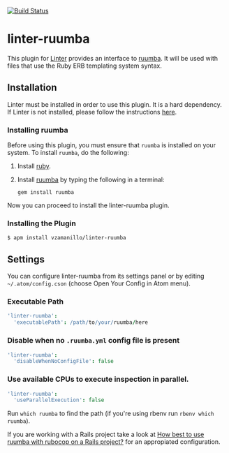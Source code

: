 [![Build Status](https://travis-ci.org/vzamanillo/linter-ruumba.svg?branch=master)](https://travis-ci.org/vzamanillo/linter-ruumba)

# linter-ruumba

This plugin for [Linter](https://github.com/AtomLinter/Linter) provides an
interface to [ruumba](https://github.com/ericqweinstein/ruumba). It will be used with
files that use the Ruby ERB templating system syntax.

## Installation

Linter must be installed in order to use this plugin. It is a hard dependency.
If Linter is not installed, please follow the instructions
[here](https://github.com/AtomLinter/Linter).

### Installing ruumba

Before using this plugin, you must ensure that `ruumba` is installed on your
system. To install `ruumba`, do the following:

1.  Install [ruby](https://www.ruby-lang.org/).

2.  Install [ruumba](https://github.com/ericqweinstein/ruumba) by typing the following
    in a terminal:

    ```ShellSession
    gem install ruumba
    ```

Now you can proceed to install the linter-ruumba plugin.

### Installing the Plugin

```ShellSession
$ apm install vzamanillo/linter-ruumba
```

## Settings

You can configure linter-ruumba from its settings panel or by editing
`~/.atom/config.cson` (choose Open Your Config in Atom menu).

### Executable Path

```coffeescript
'linter-ruumba':
  'executablePath': /path/to/your/ruumba/here
```

### Disable when no `.ruumba.yml` config file is present

```coffeescript
'linter-ruumba':
  'disableWhenNoConfigFile': false
```

### Use available CPUs to execute inspection in parallel.

```coffeescript
'linter-ruumba':
  'useParallelExecution': false
```

Run `which ruumba` to find the path (if you're using rbenv run
`rbenv which ruumba`).

If you are working with a Rails project take a look at [How best to use ruumba with rubocop on a Rails project?](https://github.com/ericqweinstein/ruumba/issues/10) for an appropiated configuration.
